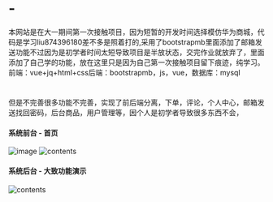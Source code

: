 # -
本网站是在大一期间第一次接触项目，因为短暂的开发时间选择模仿华为商城，代码是学习liu874396180差不多是照着打的,采用了bootstrapmb里面添加了邮箱发送功能不过因为是初学者时间太短导致项目是半放状态，交完作业就放弃了，里面添加了自己学的功能，放在这里只是因为自己第一次接触项目留下痕迹，纯学习。前端：vue+jq+html+css后端：bootstrapmb，js，vue，数据库：mysql
#
但是不完善很多功能不完善，实现了前后端分离，下单，评论，个人中心，邮箱发送找回密码，后台商品，用户管理等，因个人是初学者导致很多东西不会，
#### 系统前台 - 首页

![image](https://github.com/Tsaiboosm/Huan/tree/main/saobs/1.png)
![contents](https://github.com/Tsaiboosm/Huan/tree/main/saobs/2.png)

#### 系统后台 - 大致功能演示

![contents](https://github.com/Tsaiboosm/Huan/tree/main/saobs/3.png)
